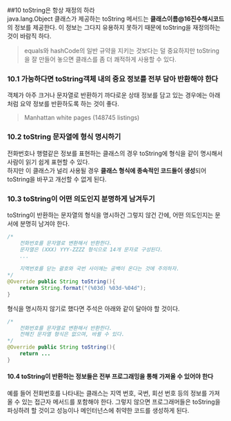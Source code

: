 ##10 toString은 항상 재정의 하라
<br/>
java.lang.Object 클래스가 제공하는 toString 메서드는 **클래스이름@16진수해시코드**의 정보를 제공한다.
이 정보는 그다지 유용하지 못하기 때문에 toString을 재정의하는 것이 바람직 하다.

> equals와 hashCode의 일반 규약을 지키는 것보다는 덜 중요하지만
> toString을 잘 만들어 놓으면 클래스를 좀 더 쾌적하게 사용할 수 있다.

### 10.1 가능하다면 toString객체 내의 중요 정보를 전부 담아 반환해야 한다
객체가 아주 크거나 문자열로 반환하기 까다로운 상태 정보를 담고 있는 경우에는 아래 처럼 요약 정보를 반환하도록 하는 것이 좋다.
> Manhattan white pages (148745 listings)

### 10.2 toString 문자열에 형식 명시하기
전화번호나 행렬같은 정보를 표현하는 클래스의 경우 toString에 형식을 같이 명시해서 사람이 읽기 쉽게 표현할 수 있다. </br>하지만 이 클래스가 널리 사용될 경우 **클래스 형식에 종속적인 코드들이 생성**되어 toString을 바꾸고 개선할 수 없게 된다.

### 10.3 toString이 어떤 의도인지 분명하게 남겨두기
toString이 반환하는 문자열의 형식을 명시하건 그렇지 않건 간에, 어떤 의도인지는 문서에 분명히 남겨야 한다.
```java
/*
	전화번호를 문자열로 변환해서 반환한다.
	문자열은 (XXX) YYY-ZZZZ 형식으로 14개 문자로 구성된다.
	...
	
	지역번호를 닫는 괄호와 국번 사이에는 공백이 온다는 것에 주의하자.
*/
@Override public String toString(){
	return String.format("(%03d) %03d-%04d");
}
```
형식을 명시하지 않기로 했다면 주석은 아래와 같이 달아야 할 것이다.
```java
/*
	전화번호를 문자열로 변환해서 반환한다.
	전해진 문자열 형식은 없으며, 바뀔 수 있다.
*/
@Override public String toString(){
	return ...
}
```
#### 10.4 toString이 반환하는 정보들은 전부 프로그래밍을 통해 가져올 수 있어야 한다
예를 들어 전화번호를 나타내는 클래스는 지역 번호, 국번, 회선 번호 등의 정보를 가져올 수 있는 접근자 메서드를 포함해야 한다. 그렇지 않으면 프로그래머들은 toString을 파싱하려 할 것이고 성능이나 메인터넌스에 취약한 코드를 생성하게 된다.
